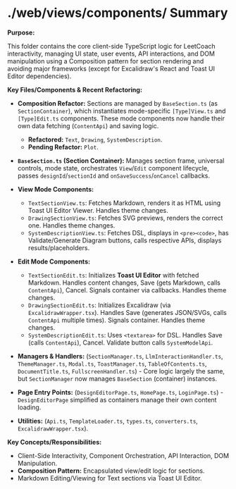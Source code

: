 # ./web/views/components/ Summary

**Purpose:**

This folder contains the core client-side TypeScript logic for LeetCoach interactivity, managing UI state, user events, API interactions, and DOM manipulation using a Composition pattern for section rendering and avoiding major frameworks (except for Excalidraw's React and Toast UI Editor dependencies).

**Key Files/Components & Recent Refactoring:**

*   **Composition Refactor:** Sections are managed by `BaseSection.ts` (as `SectionContainer`), which instantiates mode-specific `[Type]View.ts` and `[Type]Edit.ts` components. These mode components now handle their own data fetching (`ContentApi`) and saving logic.
    *   **Refactored:** `Text`, `Drawing`, `SystemDescription`.
    *   **Pending Refactor:** `Plot`.

*   **`BaseSection.ts` (Section Container):** Manages section frame, universal controls, mode state, orchestrates `View`/`Edit` component lifecycle, passes `designId`/`sectionId` and `onSaveSuccess`/`onCancel` callbacks.
*   **View Mode Components:**
    *   `TextSectionView.ts`: Fetches Markdown, renders it as HTML using Toast UI Editor Viewer. Handles theme changes.
    *   `DrawingSectionView.ts`: Fetches SVG previews, renders the correct one. Handles theme changes.
    *   `SystemDescriptionView.ts`: Fetches DSL, displays in `<pre><code>`, has Validate/Generate Diagram buttons, calls respective APIs, displays results/placeholders.
*   **Edit Mode Components:**
    *   `TextSectionEdit.ts`: Initializes **Toast UI Editor** with fetched Markdown. Handles content changes, Save (gets Markdown, calls `ContentApi`), Cancel. Signals container via callbacks. Handles theme changes.
    *   `DrawingSectionEdit.ts`: Initializes Excalidraw (via `ExcalidrawWrapper.tsx`). Handles Save (generates JSON/SVGs, calls `ContentApi` multiple times). Signals container. Handles theme changes.
    *   `SystemDescriptionEdit.ts`: Uses `<textarea>` for DSL. Handles Save (calls `ContentApi`), Cancel. Validate button calls `SystemModelApi`.
*   **Managers & Handlers:** (`SectionManager.ts`, `LlmInteractionHandler.ts`, `ThemeManager.ts`, `Modal.ts`, `ToastManager.ts`, `TableOfContents.ts`, `DocumentTitle.ts`, `FullscreenHandler.ts`) - Core logic largely the same, but `SectionManager` now manages `BaseSection` (container) instances.
*   **Page Entry Points:** (`DesignEditorPage.ts`, `HomePage.ts`, `LoginPage.ts`) - `DesignEditorPage` simplified as containers manage their own content loading.
*   **Utilities:** (`Api.ts`, `TemplateLoader.ts`, `types.ts`, `converters.ts`, `ExcalidrawWrapper.tsx`).

**Key Concepts/Responsibilities:**

*   Client-Side Interactivity, Component Orchestration, API Interaction, DOM Manipulation.
*   **Composition Pattern:** Encapsulated view/edit logic for sections.
*   Markdown Editing/Viewing for Text sections via Toast UI Editor.
